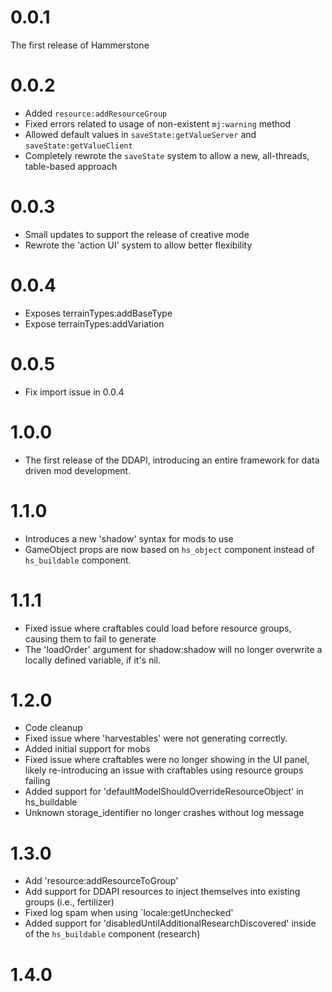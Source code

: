 # 0.0.1 

The first release of Hammerstone

# 0.0.2

 - Added `resource:addResourceGroup`
 - Fixed errors related to usage of non-existent `mj:warning` method
 - Allowed default values in `saveState:getValueServer` and `saveState:getValueClient`
 - Completely rewrote the `saveState` system to allow a new, all-threads, table-based approach

# 0.0.3

 - Small updates to support the release of creative mode
 - Rewrote the 'action UI' system to allow better flexibility

# 0.0.4

- Exposes terrainTypes:addBaseType
- Expose terrainTypes:addVariation

# 0.0.5

 - Fix import issue in 0.0.4

# 1.0.0
 - The first release of the DDAPI, introducing an entire framework for data driven mod development.


# 1.1.0
 - Introduces a new 'shadow' syntax for mods to use
 - GameObject props are now based on `hs_object` component instead of `hs_buildable` component.

# 1.1.1

 - Fixed issue where craftables could load before resource groups, causing them to fail to generate
 - The 'loadOrder' argument for shadow:shadow will no longer overwrite a locally defined variable, if it's nil.

# 1.2.0

 - Code cleanup
 - Fixed issue where 'harvestables' were not generating correctly.
 - Added initial support for mobs
 - Fixed issue where craftables were no longer showing in the UI panel, likely re-introducing an issue with craftables using resource groups failing
 - Added support for 'defaultModelShouldOverrideResourceObject' in hs_buildable
 - Unknown storage_identifier no longer crashes without log message

# 1.3.0

 - Add 'resource:addResourceToGroup'
 - Add support for DDAPI resources to inject themselves into existing groups (i.e., fertilizer)
 - Fixed log spam when using `locale:getUnchecked'
 - Added support for 'disabledUntilAdditionalResearchDiscovered' inside of the `hs_buildable` component (research)

# 1.4.0